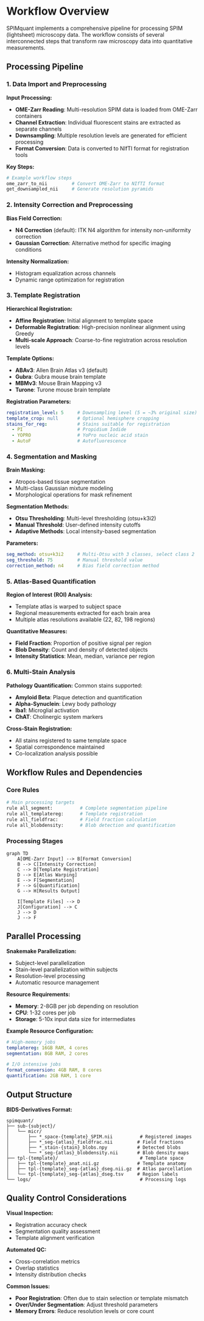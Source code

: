 # Workflow Overview

SPIMquant implements a comprehensive pipeline for processing SPIM (lightsheet) microscopy data. The workflow consists of several interconnected steps that transform raw microscopy data into quantitative measurements.

## Processing Pipeline

### 1. Data Import and Preprocessing

**Input Processing:**
- **OME-Zarr Reading**: Multi-resolution SPIM data is loaded from OME-Zarr containers
- **Channel Extraction**: Individual fluorescent stains are extracted as separate channels
- **Downsampling**: Multiple resolution levels are generated for efficient processing
- **Format Conversion**: Data is converted to NIfTI format for registration tools

**Key Steps:**
```python
# Example workflow steps
ome_zarr_to_nii         # Convert OME-Zarr to NIfTI format
get_downsampled_nii     # Generate resolution pyramids
```

### 2. Intensity Correction and Preprocessing

**Bias Field Correction:**
- **N4 Correction** (default): ITK N4 algorithm for intensity non-uniformity correction
- **Gaussian Correction**: Alternative method for specific imaging conditions

**Intensity Normalization:**
- Histogram equalization across channels
- Dynamic range optimization for registration

### 3. Template Registration

**Hierarchical Registration:**
- **Affine Registration**: Initial alignment to template space
- **Deformable Registration**: High-precision nonlinear alignment using Greedy
- **Multi-scale Approach**: Coarse-to-fine registration across resolution levels

**Template Options:**
- **ABAv3**: Allen Brain Atlas v3 (default)
- **Gubra**: Gubra mouse brain template
- **MBMv3**: Mouse Brain Mapping v3
- **Turone**: Turone mouse brain template

**Registration Parameters:**
```yaml
registration_level: 5     # Downsampling level (5 = ~3% original size)
template_crop: null       # Optional hemisphere cropping
stains_for_reg:           # Stains suitable for registration
  - PI                    # Propidium Iodide
  - YOPRO                 # YoPro nucleic acid stain
  - AutoF                 # Autofluorescence
```

### 4. Segmentation and Masking

**Brain Masking:**
- Atropos-based tissue segmentation
- Multi-class Gaussian mixture modeling
- Morphological operations for mask refinement

**Segmentation Methods:**
- **Otsu Thresholding**: Multi-level thresholding (otsu+k3i2)
- **Manual Threshold**: User-defined intensity cutoffs
- **Adaptive Methods**: Local intensity-based segmentation

**Parameters:**
```yaml
seg_method: otsu+k3i2     # Multi-Otsu with 3 classes, select class 2
seg_threshold: 75         # Manual threshold value
correction_method: n4     # Bias field correction method
```

### 5. Atlas-Based Quantification

**Region of Interest (ROI) Analysis:**
- Template atlas is warped to subject space
- Regional measurements extracted for each brain area
- Multiple atlas resolutions available (22, 82, 198 regions)

**Quantitative Measures:**
- **Field Fraction**: Proportion of positive signal per region
- **Blob Density**: Count and density of detected objects
- **Intensity Statistics**: Mean, median, variance per region

### 6. Multi-Stain Analysis

**Pathology Quantification:**
Common stains supported:
- **Amyloid Beta**: Plaque detection and quantification
- **Alpha-Synuclein**: Lewy body pathology
- **Iba1**: Microglial activation
- **ChAT**: Cholinergic system markers

**Cross-Stain Registration:**
- All stains registered to same template space
- Spatial correspondence maintained
- Co-localization analysis possible

## Workflow Rules and Dependencies

### Core Rules

```python
# Main processing targets
rule all_segment:          # Complete segmentation pipeline
rule all_templatereg:      # Template registration
rule all_fieldfrac:        # Field fraction calculation
rule all_blobdensity:      # Blob detection and quantification
```

### Processing Stages

```mermaid
graph TD
    A[OME-Zarr Input] --> B[Format Conversion]
    B --> C[Intensity Correction]
    C --> D[Template Registration]
    D --> E[Atlas Warping]
    E --> F[Segmentation]
    F --> G[Quantification]
    G --> H[Results Output]
    
    I[Template Files] --> D
    J[Configuration] --> C
    J --> D
    J --> F
```

## Parallel Processing

**Snakemake Parallelization:**
- Subject-level parallelization
- Stain-level parallelization within subjects
- Resolution-level processing
- Automatic resource management

**Resource Requirements:**
- **Memory**: 2-8GB per job depending on resolution
- **CPU**: 1-32 cores per job
- **Storage**: 5-10x input data size for intermediates

**Example Resource Configuration:**
```yaml
# High-memory jobs
templatereg: 16GB RAM, 4 cores
segmentation: 8GB RAM, 2 cores

# I/O intensive jobs  
format_conversion: 4GB RAM, 8 cores
quantification: 2GB RAM, 1 core
```

## Output Structure

**BIDS-Derivatives Format:**
```
spimquant/
├── sub-{subject}/
│   └── micr/
│       ├── *_space-{template}_SPIM.nii          # Registered images
│       ├── *_seg-{atlas}_fieldfrac.nii         # Field fractions
│       ├── *_stain-{stain}_blobs.npy           # Detected blobs
│       └── *_seg-{atlas}_blobdensity.nii       # Blob density maps
├── tpl-{template}/                              # Template space
│   ├── tpl-{template}_anat.nii.gz              # Template anatomy
│   ├── tpl-{template}_seg-{atlas}_dseg.nii.gz  # Atlas parcellation
│   └── tpl-{template}_seg-{atlas}_dseg.tsv     # Region labels
└── logs/                                        # Processing logs
```

## Quality Control Considerations

**Visual Inspection:**
- Registration accuracy check
- Segmentation quality assessment
- Template alignment verification

**Automated QC:**
- Cross-correlation metrics
- Overlap statistics
- Intensity distribution checks

**Common Issues:**
- **Poor Registration**: Often due to stain selection or template mismatch
- **Over/Under Segmentation**: Adjust threshold parameters
- **Memory Errors**: Reduce resolution levels or core count